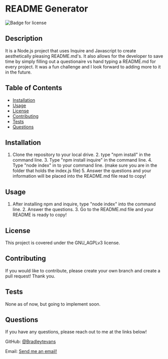 # README Generator

![Badge for license](https://img.shields.io/badge/license-GNU_AGPLv3-blue)

## Description
It is a Node.js project that uses Inquire and Javascript to create aesthetically pleasing README.md's. It also allows for the developer to save time by simply filling out a questionaire vs hand typing a README.md for every project. It was a fun challenge and I look forward to adding more to it in the future.

## Table of Contents
* [Installation](#installation)
* [Usage](#usage)
* [License](#license)
* [Contributing](#contributing)
* [Tests](#tests)
* [Questions](#questions)

## Installation
1. Clone the repository to your local drive. 2. type "npm install" in the command line. 3. Type "npm install inquire" in the command line. 4. Type "node index" in to your command line. (make sure you are in the folder that holds the index.js file) 5. Answer the questions and your information will be placed into the README.md file read to copy!

## Usage
1. After installing npm and inquire, type "node index" into the command line. 2. Answer the questions. 3. Go to the README.md file and your README is ready to copy!

## License
This project is covered under the GNU_AGPLv3 license.

## Contributing
If you would like to contribute, please create your own branch and create a pull request! Thank you.

## Tests
None as of now, but going to implement soon.

## Questions 
If you have any questions, please reach out to me at the links below!

GitHub: [@Bradleytevans](https://github.com/Bradleytevans)
  
Email: [Send me an email!](mailto:Bradleyt.evans@gmail.com)
